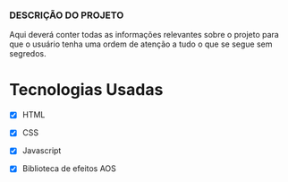 ### DESCRIÇÃO DO PROJETO ###
Aqui deverá conter todas as informações relevantes sobre o projeto para que
o usuário tenha uma ordem de atenção a tudo o que se segue sem segredos.

# Tecnologias Usadas #

- [x] HTML
- [x] CSS
- [x] Javascript
- [x] Biblioteca de efeitos AOS

